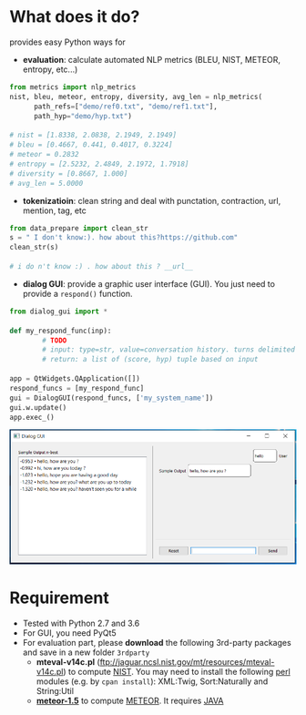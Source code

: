 # What does it do?
provides easy Python ways for
*  **evaluation**: calculate automated NLP metrics (BLEU, NIST, METEOR, entropy, etc...)
```python
from metrics import nlp_metrics
nist, bleu, meteor, entropy, diversity, avg_len = nlp_metrics(
	  path_refs=["demo/ref0.txt", "demo/ref1.txt"], 
	  path_hyp="demo/hyp.txt")
	  
# nist = [1.8338, 2.0838, 2.1949, 2.1949]
# bleu = [0.4667, 0.441, 0.4017, 0.3224]
# meteor = 0.2832
# entropy = [2.5232, 2.4849, 2.1972, 1.7918]
# diversity = [0.8667, 1.000]
# avg_len = 5.0000
```
* **tokenizatioin**: clean string and deal with punctation, contraction, url, mention, tag, etc
```python
from data_prepare import clean_str
s = " I don't know:). how about this?https://github.com"
clean_str(s)

# i do n't know :) . how about this ? __url__
```
* **dialog GUI**: provide a graphic user interface (GUI). You just need to provide a `respond()` function.
```python
from dialog_gui import *

def my_respond_func(inp):
        # TODO
        # input: type=str, value=conversation history. turns delimited by 'EOS'
        # return: a list of (score, hyp) tuple based on input
        
app = QtWidgets.QApplication([])
respond_funcs = [my_respond_func]
gui = DialogGUI(respond_funcs, ['my_system_name'])
gui.w.update()
app.exec_()
```
![](fig/dialog-GUI.PNG)


# Requirement
* Tested with Python 2.7 and 3.6
* For GUI, you need PyQt5
* For evaluation part, please **download** the following 3rd-party packages and save in a new folder `3rdparty`
	* **mteval-v14c.pl** (ftp://jaguar.ncsl.nist.gov/mt/resources/mteval-v14c.pl) to compute [NIST](http://www.mt-archive.info/HLT-2002-Doddington.pdf). You may need to install the following [perl](https://www.perl.org/get.html) modules (e.g. by `cpan install`): XML:Twig, Sort:Naturally and String:Util 
	* [**meteor-1.5**](http://www.cs.cmu.edu/~alavie/METEOR/download/meteor-1.5.tar.gz) to compute [METEOR](http://www.cs.cmu.edu/~alavie/METEOR/index.html). It requires [JAVA](https://www.java.com/en/download/help/download_options.xml)


